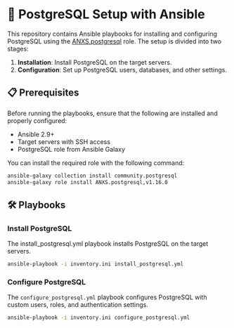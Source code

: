 # 🚀 PostgreSQL Setup with Ansible

This repository contains Ansible playbooks for installing and configuring PostgreSQL using the [ANXS.postgresql](https://galaxy.ansible.com/ui/standalone/roles/ANXS/postgresql/documentation/) role. The setup is divided into two stages:
1. **Installation**: Install PostgreSQL on the target servers.
2. **Configuration**: Set up PostgreSQL users, databases, and other settings.

## 📋 Prerequisites

Before running the playbooks, ensure that the following are installed and properly configured:

- Ansible 2.9+ 
- Target servers with SSH access
- PostgreSQL role from Ansible Galaxy

You can install the required role with the following command:

```bash
ansible-galaxy collection install community.postgresql
ansible-galaxy role install ANXS.postgresql,v1.16.0
```

## 🛠️ Playbooks
### Install PostgreSQL
The install_postgresql.yml playbook installs PostgreSQL on the target servers.

```bash
ansible-playbook -i inventory.ini install_postgresql.yml
```
### Configure PostgreSQL
The `configure_postgresql.yml` playbook configures PostgreSQL with custom users, roles, and authentication settings.

```bash
ansible-playbook -i inventory.ini configure_postgresql.yml
```